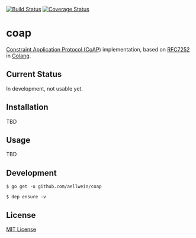 [![Build Status](https://travis-ci.org/aellwein/coap.svg?branch=develop)](https://travis-ci.org/aellwein/coap) [![Coverage Status](https://coveralls.io/repos/github/aellwein/coap/badge.svg?branch=develop)](https://coveralls.io/github/aellwein/coap?branch=develop)

coap
====

[Constraint Application Protocol (CoAP)](http://coap.technology) implementation, based on 
[RFC7252](https://tools.ietf.org/html/rfc7252) in [Golang](https://golang.org).

Current Status
--------------
In development, not usable yet.

Installation
------------
TBD

Usage
-----
TBD

Development
-----------

``$ go get -u github.com/aellwein/coap``

``$ dep ensure -v``


License
-------

[MIT License](LICENSE)